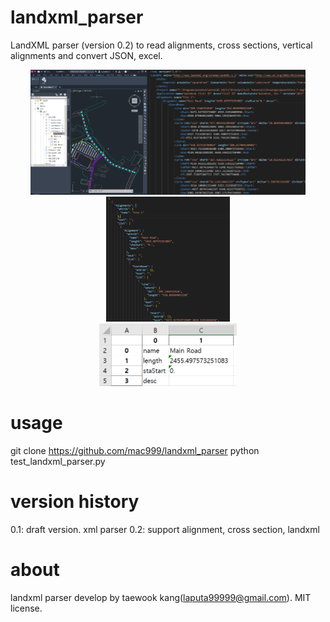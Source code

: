 # landxml_parser
LandXML parser (version 0.2) to read alignments, cross sections, vertical alignments and convert JSON, excel.

<p align="center">
<img height="200" src="https://github.com/mac999/landxml_parser/blob/main/civil3d_landxml.PNG"/><img height="200" src="https://github.com/mac999/landxml_parser/blob/main/landxml_sample.PNG"/>
<img height="200" src="https://github.com/mac999/landxml_parser/blob/main/json_file.PNG"/></br>
<img height="100" src="https://github.com/mac999/landxml_parser/blob/main/landxml_excel.PNG"/>
</p>

# usage
git clone https://github.com/mac999/landxml_parser
python test_landxml_parser.py

# version history
0.1: draft version. xml parser
0.2: support alignment, cross section, landxml 

# about
landxml parser develop by taewook kang(laputa99999@gmail.com).
MIT license.

